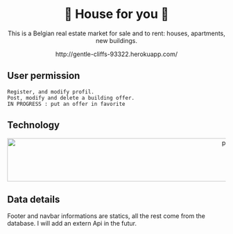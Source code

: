 # <h1 align="center"> :house_with_garden: House for you :house_with_garden: </h1>

<p align="center"> This is a Belgian real estate market for sale and to rent: houses, apartments, new buildings.</p>
<p align="center"> http://gentle-cliffs-93322.herokuapp.com/ </p>

## User permission 

```
Register, and modify profil. 
Post, modify and delete a building offer.
IN PROGRESS : put an offer in favorite 

```


## Technology
 
<p align="center"> <img src="https://raw.githubusercontent.com/laravel/art/master/logo-lockup/5%20SVG/2%20CMYK/1%20Full%20Color/laravel-logolockup-cmyk-red.svg" alt="php" width="1000" height="100"/> </p>
 <p align="center">  </p> 
 
 
  ## Data details
  
 Footer and  navbar informations are statics, all the rest come from the database. I will add an extern Api in the futur.
